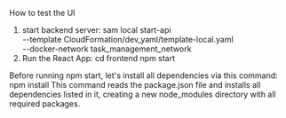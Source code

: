 How to test the UI
1. start backend server:
sam local start-api \
--template CloudFormation/dev_yaml/template-local.yaml \
--docker-network task_management_network
2. Run the React App:
cd frontend
npm start

Before running npm start, let's install all dependencies via this command:
npm install
This command reads the package.json file and installs all dependencies listed in it, creating a new node_modules directory with all required packages.

